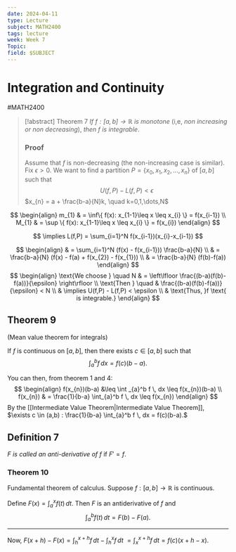 ```yaml
---
date: 2024-04-11
type: Lecture
subject: MATH2400
tags: lecture
week: Week 7
Topic: 
field: $SUBJECT
---
```


# Integration and Continuity
#MATH2400 

> [!abstract] Theorem 7
>  *If $f: [a,b] \to \mathbb{R}$ is monotone* (i,e, *non increasing or non decreasing*), *then $f$ is integrable*.
>
>### Proof
>Assume that $f$ is non-decreasing (the non-increasing case is similar).
>Fix $\epsilon > 0$. We want to find a partition $P = \{ x_{0},x_{1},x_{2},\dots,x_{n} \}$ of $[a,b]$ such that
> $$U (f,P) - L(f,P) < \epsilon$$
> $x_{n} = a + \frac{b-a}{N}k, \quad k=0,1,\dots,N$

$$
\begin{align}
m_{1} & = \inf\{ f(x): x_{1-1}\leq x \leq x_{i} \} = f(x_{i-1}) \\
M_{1}  & = \sup \{ f(x): x_{1-1}\leq x \leq x_{i} \} = f(x_{i})
\end{align}
$$

$$
\implies L(f,P) = \sum_{i=1}^N f(x_{i-1})(x_{i}-x_{i-1})
$$

$$
\begin{align}
  & = \sum_{i=1}^N (f(x) - f(x_{i-1})) \frac{b-a}{N} \\
 & = \frac{b-a}{N} (f(x) - f(a) + f(x_{2}) - f(x_{1})) \\
 & = \frac{b-a}{N} (f(b)-f(a))
\end{align}
$$
$$
\begin{align}
 \text{We choose } \quad N  & = \left\lfloor  \frac{(b-a)(f(b)-f(a))}{\epsilon}  \right\rfloor  \\
 \text{Then } \quad     & \frac{(b-a)(f(b)-f(a))}{\epsilon} < N \\
  & \implies U(f,P) - L(f,P) < \epsilon \\
  & \text{Thus, }f  \text{ is integrable.}
\end{align}
$$

## Theorem 9
(Mean value theorem for integrals)

If $f$ is continuous on $[a,b]$, then there exists $c \in [a,b]$ such that 
$$
\int _{a}^b f \, dx = f(c)(b-a).
$$

You can then, from theorem 1 and 4:
$$
\begin{align}
f(x_{n})(b-a) &\leq \int _{a}^b f \, dx \leq f(x_{n})(b-a) \\
f(x_{n}) & = \frac{1}{b-a} \int_{a}^b f \, dx \leq f(x_{n})
\end{align}
$$
By the [[Intermediate Value Theorem|Intermediate Value Theorem]], $\exists c \in (a,b) : \frac{1}{b-a} \int_{a}^b f \, dx = f(c)(b-a).$

## Definition 7 

$F$ *is called an anti-derivative of* $f$ if $F' = f$.

### Theorem 10
Fundamental theorem of calculus. Suppose $f:[a,b]\to \mathbb{R}$ is continuous.

Define $F(x) = \int_{a}^x f(t) \, dt$. Then $F$ is an antiderivative of $f$ and
$$
\int_{a}^b f(t)  \, dt = F(b)-F(a).
$$

---

Now, $F(x+h)-F(x) = \int _{h}^{x+h} f \, dt - \int _{h}^x f \, dt$
$= \int _{x}^{x+h} f \, dt = f(c)(x+h-x)$.


